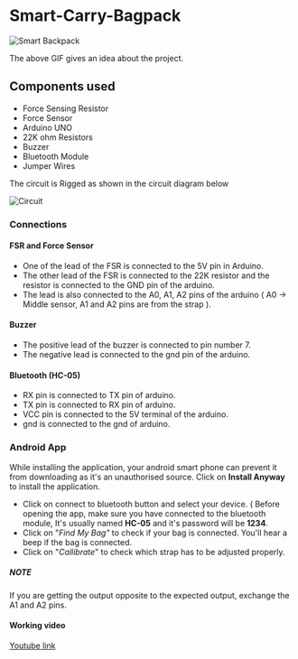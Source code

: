 # Smart-Carry-Bagpack

![Smart Backpack](https://user-images.githubusercontent.com/75977813/236689877-5417d839-6055-430e-91b0-121daa0b86f8.gif)

The above GIF gives an idea about the project.

## Components used

- Force Sensing Resistor
- Force Sensor
- Arduino UNO
- 22K ohm Resistors
- Buzzer
- Bluetooth Module
- Jumper Wires

The circuit is Rigged as shown in the circuit diagram below

![Circuit](https://user-images.githubusercontent.com/75977813/236690586-a62b3379-daa5-4395-a8cc-c5685e743084.png)

### Connections 
#### FSR and Force Sensor
- One of the lead of the FSR is connected to the 5V pin in Arduino.
- The other lead of the FSR is connected to the 22K resistor and the resistor is connected to the GND pin of the arduino.
- The lead is also connected to the A0, A1, A2 pins of the arduino ( A0 -> Middle sensor, A1 and A2 pins are from the strap ).
#### Buzzer
- The positive lead of the buzzer is connected to pin number 7.
- The negative lead is connected to the gnd pin of the arduino.
#### Bluetooth (HC-05)
- RX pin is connected to TX pin of arduino. 
- TX pin is connected to RX pin of arduino. 
- VCC pin is connected to the 5V terminal of the arduino.
- gnd is connected to the gnd of arduino.

### Android App

While installing the application, your android smart phone can prevent it from downloading as it's an unauthorised source. Click on **Install Anyway** to install the application.

- Click on connect to bluetooth button and select your device. ( Before opening the app, make sure you have connected to the bluetooth module, It's usually named **HC-05** and it's password will be **1234**.
- Click on "*Find My Bag"* to check if your bag is connected. You'll hear a beep if the bag is connected.
- Click on "*Callibrate*" to check which strap has to be adjusted properly.

##### **NOTE**
If you are getting the output opposite to the expected output, exchange the A1 and A2 pins.


#### Working video 
[Youtube link](https://youtu.be/5yHtvpJuOx0)
